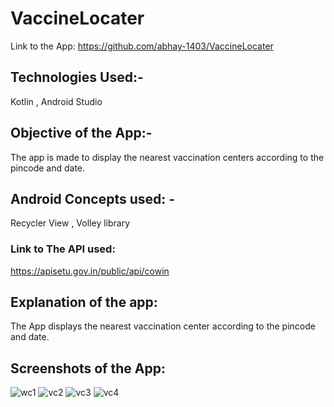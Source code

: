 # VaccineLocater
Link to the App: https://github.com/abhay-1403/VaccineLocater
## Technologies Used:- 
Kotlin , Android Studio 
## Objective of the App:- 
The app is made to display the nearest vaccination centers according to the pincode and date.
## Android Concepts used: - 
Recycler View , Volley library 
### Link to The API used:
https://apisetu.gov.in/public/api/cowin
## Explanation of the app:
The App displays the nearest vaccination center according to the pincode and date.

## Screenshots of the App:
![wc1](https://user-images.githubusercontent.com/83871414/119835875-dba6d500-bf1e-11eb-98ba-435fd8457e7b.PNG)
![vc2](https://user-images.githubusercontent.com/83871414/119835885-dea1c580-bf1e-11eb-8151-e61a5c6a2b00.PNG)
![vc3](https://user-images.githubusercontent.com/83871414/119835889-dfd2f280-bf1e-11eb-85dc-be725b5f5519.PNG)
![vc4](https://user-images.githubusercontent.com/83871414/119835896-e1041f80-bf1e-11eb-93db-7be678f8d938.PNG)

